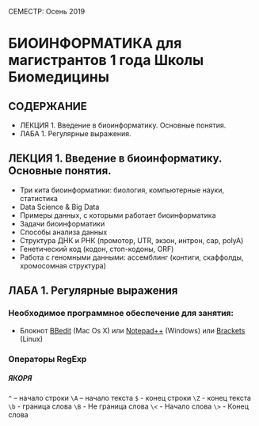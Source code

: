 СЕМЕСТР: Осень 2019

# БИОИНФОРМАТИКА для магистрантов 1 года Школы Биомедицины

## СОДЕРЖАНИЕ
* ЛЕКЦИЯ 1. Введение в биоинформатику. Основные понятия.
* ЛАБА 1. Регулярные выражения.


## ЛЕКЦИЯ 1. Введение в биоинформатику. Основные понятия.
* Три кита биоинформатики: биология, компьютерные науки, статистика
* Data Science & Big Data
* Примеры данных, с которыми работает биоинформатика
* Задачи биоинформатики
* Способы анализа данных
* Структура ДНК и РНК (промотор, UTR, экзон, интрон, cap, polyA)
* Генетический код (кодон, стоп-кодоны, ORF)
* Работа с геномными данными: ассемблинг (контиги, скаффолды, хромосомная структура)

## ЛАБА 1. Регулярные выражения

### Необходимое программное обеспечение для занятия:
* Блокнот [BBedit](https://www.barebones.com/products/bbedit/) (Mac Os X) или [Notepad++](https://notepad-plus-plus.org/download/) (Windows) или [Brackets](https://github.com/adobe/brackets/releases/) (Linux)

### Операторы RegExp
##### ЯКОРЯ
`^`		– начало строки
`\A` 	– начало текста
`$`		- конец строки
`\Z`	- конец текста
`\b`	- граница слова
`\B`	- Не граница слова
`\<`	- Начало слова
`\>`	- Конец слова

